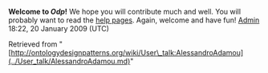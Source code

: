 __Welcome to _Odp_!__ We hope you will contribute much and well. 
You will probably want to read the [help pages](http://ontologydesignpatterns.org/wiki/Help:Contents "Help:Contents"). Again, welcome and have fun! [Admin](http://ontologydesignpatterns.org/wiki/index.php?title=User:Admin&action=edit&redlink=1 "User:Admin (not yet written)") 18:22, 20 January 2009 (UTC)





Retrieved from "[http://ontologydesignpatterns.org/wiki/User\_talk:AlessandroAdamou](../User_talk/AlessandroAdamou.md)"